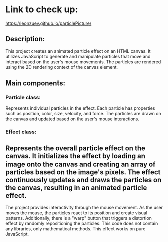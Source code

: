 # Link to check up:
https://leonzuev.github.io/particlePicture/

## Description:
This project creates an animated particle effect on an HTML canvas.
It utilizes JavaScript to generate and manipulate particles that move
and interact based on the user's mouse movements.
The particles are rendered using the 2D rendering context of the canvas element.

## Main components:
### Particle class:
Represents individual particles in the effect.
Each particle has properties such as position, color, size, velocity, and force.
The particles are drawn on the canvas and updated based on the user's mouse interactions.

### Effect class:
Represents the overall particle effect on the canvas.
It initializes the effect by loading an image onto the canvas and creating an array
of particles based on the image's pixels. The effect continuously updates and draws
the particles on the canvas, resulting in an animated particle effect.
---
The project provides interactivity through the mouse movement.
As the user moves the mouse, the particles react to its position and create visual patterns.
Additionally, there is a "warp" button that triggers a distortion effect by randomly repositioning the particles.
This code does not contain any libraries, only mathematical methods. This effect works on pure JavaScript.
